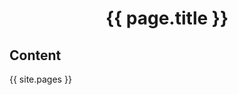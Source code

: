 <center>
  <h1 style="text-align:center">{{ page.title }}</h1>
</center>
<h2>Content</h2>
<p>
    {{ site.pages }}
</p>
